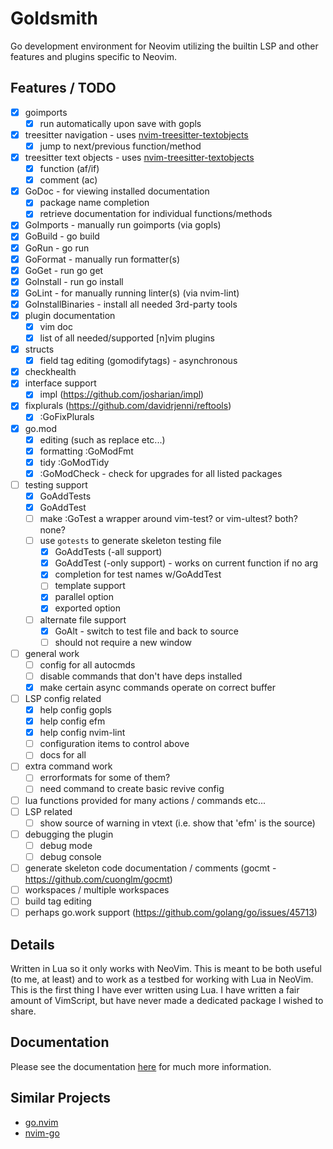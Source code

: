 # Goldsmith

Go development environment for Neovim utilizing the builtin LSP and other features and plugins specific to Neovim.

## Features / TODO
- [x] goimports
    - [x] run automatically upon save with gopls
- [x] treesitter navigation - uses [nvim-treesitter-textobjects](https://github.com/nvim-treesitter/nvim-treesitter-textobjects)
    - [x] jump to next/previous function/method
- [x] treesitter text objects - uses [nvim-treesitter-textobjects](https://github.com/nvim-treesitter/nvim-treesitter-textobjects)
    - [x] function (af/if)
    - [x] comment (ac)
- [x] GoDoc - for viewing installed documentation
    - [x] package name completion
    - [x] retrieve documentation for individual functions/methods
- [x] GoImports - manually run goimports (via gopls)
- [x] GoBuild  - go build
- [x] GoRun - go run
- [x] GoFormat - manually run formatter(s)
- [x] GoGet - run go get
- [x] GoInstall - run go install
- [x] GoLint - for manually running linter(s) (via nvim-lint)
- [x] GoInstallBinaries - install all needed 3rd-party tools
- [x] plugin documentation
    - [x] vim doc
    - [x] list of all needed/supported [n]vim plugins
- [x] structs
    - [x] field tag editing (gomodifytags) - asynchronous
- [x] checkhealth
- [x] interface support
    - [x] impl (https://github.com/josharian/impl)
- [x] fixplurals (https://github.com/davidrjenni/reftools) 
    - [x] :GoFixPlurals
- [x] go.mod 
    - [x] editing (such as replace etc...)
    - [x] formatting :GoModFmt
    - [x] tidy :GoModTidy
    - [x] :GoModCheck - check for upgrades for all listed packages
- [ ] testing support
    - [x] GoAddTests
    - [x] GoAddTest
    - [ ] make :GoTest a wrapper around vim-test? or vim-ultest? both? none?
    - [ ] use `gotests` to generate skeleton testing file
        - [x] GoAddTests (-all support)
        - [x] GoAddTest (-only support) - works on current function if no arg
        - [x] completion for test names w/GoAddTest
        - [ ] template support
        - [x] parallel option
        - [x] exported option
    - [ ] alternate file support
        - [x] GoAlt - switch to test file and back to source
        - [ ] should not require a new window
- [ ] general work
    - [ ] config for all autocmds
    - [ ] disable commands that don't have deps installed
    - [x] make certain async commands operate on correct buffer
- [ ] LSP config related
    - [x] help config gopls
    - [x] help config efm
    - [x] help config nvim-lint
    - [ ] configuration items to control above
    - [ ] docs for all
- [ ] extra command work
    - [ ] errorformats for some of them?
    - [ ] need command to create basic revive config
- [ ] lua functions provided for many actions / commands etc...
- [ ] LSP related
    - [ ] show source of warning in vtext (i.e. show that 'efm' is the source)
- [ ] debugging the plugin
    - [ ] debug mode
    - [ ] debug console
- [ ] generate skeleton code documentation / comments (gocmt - https://github.com/cuonglm/gocmt)
- [ ] workspaces / multiple workspaces
- [ ] build tag editing
- [ ] perhaps go.work support (https://github.com/golang/go/issues/45713)

## Details
Written in Lua so it only works with NeoVim. This is meant to be both useful (to me, at least) and to work as a testbed
for working with Lua in NeoVim. This is the first thing I have ever written using Lua. I have written a fair amount of
VimScript, but have never made a dedicated package I wished to share.

## Documentation
Please see the documentation [here](https://github.com/WhoIsSethDaniel/goldsmith.nvim/blob/main/doc/goldsmith.txt) for much more information.

## Similar Projects
* [go.nvim](https://github.com/ray-x/go.nvim)
* [nvim-go](https://github.com/crispgm/nvim-go)
